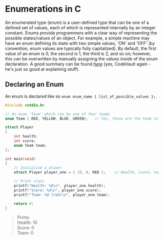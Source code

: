 # Enumerations in C
An enumerated type (enum) is a user-defined type that can be one of a defined set of values, each of which is represented internally by an integer constant. Enums provide
programmers with a clear way of representing the possible states/values of an object. For example, a simple machine may have an enum defining its state with two simple
values, 'ON' and 'OFF' (by convention, enum values are typically fully capitalized). By default, the first value of an enum is 0, the second is 1, the third is 2, and so on;
however, this can be overwritten by manually assigning the values inside of the enum declaration. A good summary can be found [_here_](https://www.youtube.com/watch?v=lWzZ2l5n81c) (yes, CodeVault again - he's just so good at explaining stuff).

## Declaring an Enum
An enum is declared like so `enum enum_name { list_of_possible_values };`.

```C
#include <stdio.h>

// An enum 'Team' which can be one of four teams
enum Team { RED, YELLOW, BLUE, GREEN};   // Yes, these are the team colors from Mario Party 8

struct Player
{
    int health;
    int score;
    enum Team team;
};

int main(void)
{
    // Initialize a player
    struct Player player_one = { 10, 0, RED };    // Health, score, team ('Team' enum)

    // Print stats
    printf("Health: %d\n", player_one.health);
    printf("Score: %d\n", player_one.score);
    printf("Team: %d (red)\n", player_one.team);

    return 0;
}
```
> Prints: <br />
> Health: 10 <br />
> Score: 0 <br />
> Team: 0 <br />
